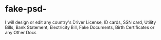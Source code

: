 # fake-psd-
I will design or edit any country's Driver License, ID cards, SSN card, Utility Bills, Bank Statement, Electricity Bill, Fake Documents, Birth Certificates or any Other Docs
